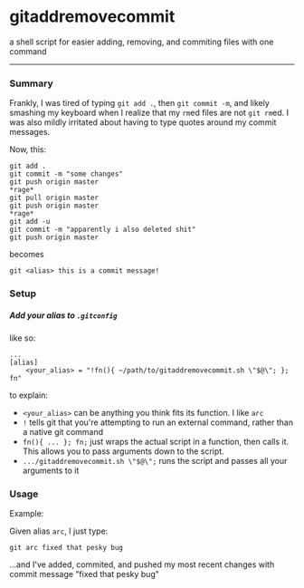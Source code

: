 # gitaddremovecommit
a shell script for easier adding, removing, and commiting files with one command
_____
### Summary
Frankly, I was tired of typing `git add .`, then `git commit -m`, and likely smashing my keyboard when I realize that my `rm`ed files are not `git rm`ed. I was also mildly irritated about having to type quotes around my commit messages.

Now, this:
```
git add .
git commit -m "some changes"
git push origin master
*rage*
git pull origin master
git push origin master
*rage*
git add -u
git commit -m "apparently i also deleted shit"
git push origin master
```
becomes
```
git <alias> this is a commit message!
```
### Setup
##### Add your alias to `.gitconfig`
like so:
```
...
[alias]
    <your_alias> = "!fn(){ ~/path/to/gitaddremovecommit.sh \"$@\"; }; fn"
```
to explain:
- `<your_alias>` can be anything you think fits its function. I like `arc`
- `!` tells git that you're attempting to run an external command, rather than a native git command
- `fn(){ ... }; fn;` just wraps the actual script in a function, then calls it. This allows you to pass arguments down to the script.
- `.../gitaddremovecommit.sh \"$@\";` runs the script and passes all your arguments to it

### Usage
Example:

Given alias `arc`, I just type:
```
git arc fixed that pesky bug
```
...and I've added, commited, and pushed my most recent changes with commit message "fixed that pesky bug"
